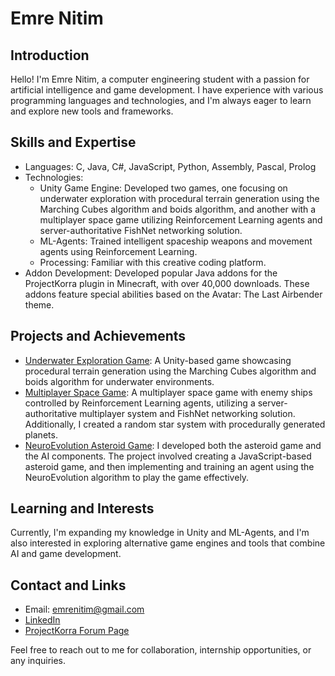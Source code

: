 # Emre Nitim

## Introduction
Hello! I'm Emre Nitim, a computer engineering student with a passion for artificial intelligence and game development. I have experience with various programming languages and technologies, and I'm always eager to learn and explore new tools and frameworks.

## Skills and Expertise
- Languages: C, Java, C#, JavaScript, Python, Assembly, Pascal, Prolog
- Technologies:
  - Unity Game Engine: Developed two games, one focusing on underwater exploration with procedural terrain generation using the Marching Cubes algorithm and boids algorithm, and another with a multiplayer space game utilizing Reinforcement Learning agents and server-authoritative FishNet networking solution.
  - ML-Agents: Trained intelligent spaceship weapons and movement agents using Reinforcement Learning.
  - Processing: Familiar with this creative coding platform.
- Addon Development: Developed popular Java addons for the ProjectKorra plugin in Minecraft, with over 40,000 downloads. These addons feature special abilities based on the Avatar: The Last Airbender theme.

## Projects and Achievements
- [Underwater Exploration Game](https://github.com/emrenitim/underwater-exploration-game): A Unity-based game showcasing procedural terrain generation using the Marching Cubes algorithm and boids algorithm for underwater environments.
- [Multiplayer Space Game](https://github.com/emrenitim/multiplayer-space-game): A multiplayer space game with enemy ships controlled by Reinforcement Learning agents, utilizing a server-authoritative multiplayer system and FishNet networking solution. Additionally, I created a random star system with procedurally generated planets.
- [NeuroEvolution Asteroid Game](https://github.com/emrenitim/neuroevolution-asteroid-game): I developed both the asteroid game and the AI components. The project involved creating a JavaScript-based asteroid game, and then implementing and training an agent using the NeuroEvolution algorithm to play the game effectively.

## Learning and Interests
Currently, I'm expanding my knowledge in Unity and ML-Agents, and I'm also interested in exploring alternative game engines and tools that combine AI and game development.

## Contact and Links
- Email: emrenitim@gmail.com
- [LinkedIn](https://www.linkedin.com/in/emrenitim)
- [ProjectKorra Forum Page](https://projectkorra.com/forum/members/emre-nitim.18109/)

Feel free to reach out to me for collaboration, internship opportunities, or any inquiries.
